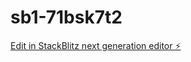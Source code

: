 # sb1-71bsk7t2

[Edit in StackBlitz next generation editor ⚡️](https://stackblitz.com/~/github.com/aucklandcodernz/sb1-71bsk7t2)